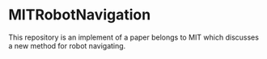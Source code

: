 # MITRobotNavigation
This repository is an implement of a paper belongs to MIT which discusses a new method for robot navigating.
